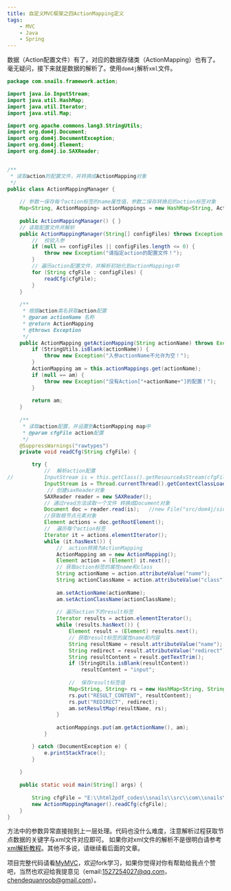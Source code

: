 ```yaml
---
title: 自定义MVC框架之四ActionMapping定义
tags: 
    - MVC
    - Java
    - Spring
---
```


数据（Action配置文件）有了，对应的数据存储类（ActionMapping）也有了。毫无疑问，接下来就是数据的解析了。使用`dom4j`解析`xml`文件。

```java
package com.snails.framework.action;

import java.io.InputStream;
import java.util.HashMap;
import java.util.Iterator;
import java.util.Map;

import org.apache.commons.lang3.StringUtils;
import org.dom4j.Document;
import org.dom4j.DocumentException;
import org.dom4j.Element;
import org.dom4j.io.SAXReader;


/**
 * 读取action的配置文件，并转换成ActionMapping对象
 */
public class ActionMappingManager {
	
	// 参数一保存每个action标签的name属性值，参数二保存转换后的action标签对象
	Map<String, ActionMapping> actionMappings = new HashMap<String, ActionMapping>();
	
	public ActionMappingManager() {	}
	// 读取配置文件并解析
	public ActionMappingManager(String[] configFiles) throws Exception {
		//  校验入参
		if (null == configFiles || configFiles.length <= 0) {
			throw new Exception("请指定action的配置文件！");
		}
		// 遍历action配置文件，并解析初始化到actionMappings中
		for (String cfgFile : configFiles) {
			readCfg(cfgFile);
		}
	}
	
	/**
	 * 根据action类名获取action配置
	 * @param actionName 名称
	 * @return ActionMapping
	 * @throws Exception 
	 */
	public ActionMapping getActionMapping(String actionName) throws Exception {
		if (StringUtils.isBlank(actionName)) {
			throw new Exception("入参actionName不允许为空！");
		}
		ActionMapping am = this.actionMappings.get(actionName);
		if (null == am) {
			throw new Exception("没有Action["+actionName+"]的配置！");
		}
		
		return am;
	}
	
	/**
	 * 读取action配置，并设置到ActionMapping map中
	 * @param cfgFile action配置
	 */
	@SuppressWarnings("rawtypes")
	private void readCfg(String cfgFile) {

		try {
			//  解析action配置
//			InputStream is = this.getClass().getResourceAsStream(cfgFile);
			InputStream is = Thread.currentThread().getContextClassLoader().getResourceAsStream(cfgFile);
			 // 创建saxReader对象  
	        SAXReader reader = new SAXReader();  
	        // 通过read方法读取一个文件 转换成Document对象  
	        Document doc = reader.read(is);   //new File("src/dom4j/sida.xml")
	        //获取根节点元素对象  
			Element actions = doc.getRootElement();
			//  遍历每个action标签
			Iterator it = actions.elementIterator();
			while (it.hasNext()) {
				//  action转换为ActionMapping
				ActionMapping am = new ActionMapping();
				Element action = (Element) it.next();
				// 获取action标签的属性name和class
				String actionName = action.attributeValue("name");
				String actionClassName = action.attributeValue("class");
				
				am.setActionName(actionName);
				am.setActionClassName(actionClassName);
				
				// 遍历action下的result标签
				Iterator results = action.elementIterator();
				while (results.hasNext()) {
					Element result = (Element) results.next();
					// 获取result标签的属性name和内容
					String resultName = result.attributeValue("name");
					String redirect = result.attributeValue("redirect");
					String resultContent = result.getTextTrim();
					if (StringUtils.isBlank(resultContent))
						resultContent = "input";
					
					//  保存result标签值
					Map<String, String> rs = new HashMap<String, String>();
					rs.put("RESULT_CONTENT", resultContent);
					rs.put("REDIRECT", redirect);
					am.setResultMap(resultName, rs);
				}
				
				actionMappings.put(am.getActionName(), am);
			}

		} catch (DocumentException e) {
			e.printStackTrace();
		}
		
	}
	
	public static void main(String[] args) {
		    
		String cfgFile = "E:\\html2pdf_codes\\snails\\src\\com\\snails\\framework\\config\\snails-actions.xml";
		new ActionMappingManager().readCfg(cfgFile);
	}
}
```

方法中的参数异常直接抛到上一层处理。代码也没什么难度，注意解析过程获取节点数据的关键字与xml文件对应即可。
如果你对xml文件的解析不是很明白请参考[xml解析教程](https://www.baidu.com/s?wd=dom4j%E8%A7%A3%E6%9E%90xml&rsv_spt=1&rsv_iqid=0xd4cdb0e5000a615d&issp=1&f=3&rsv_bp=1&rsv_idx=2&ie=utf-8&tn=baiduhome_pg&rsv_enter=0&oq=dom4j%E8%A7%A3%E6%9E%90xml&rsv_t=44e2UcI2nb1JG2MNxwVoCiJAnp7EY8mCUw8hbK5d9n4q6EYLtB5t%2FooTycDqlaIQW4pq&rsv_sug3=8&rsv_sug1=6&rsv_sug7=100&rsv_pq=8bd2fa580008e6b8&rsv_sug4=458)。其他不多说，请继续看后面的文章。

项目完整代码请看[MyMVC](https://github.com/ubuntuvim/myMVC)，欢迎fork学习，如果你觉得对你有帮助给我点个赞吧，当然也欢迎给我提意见（email:1527254027@qq.com，chendequanroob@gmail.com）。
